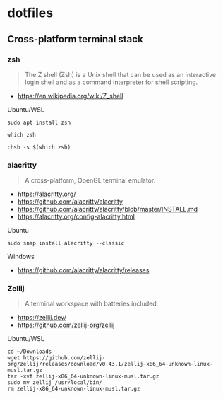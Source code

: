 # dotfiles

## Cross-platform terminal stack

### zsh
> The Z shell (Zsh) is a Unix shell that can be used as an interactive login shell and as a command interpreter for shell scripting.

* https://en.wikipedia.org/wiki/Z_shell

Ubuntu/WSL
```shell
sudo apt install zsh
```

```shell
which zsh
```

```shell
chsh -s $(which zsh)
```

### alacritty
> A cross-platform, OpenGL terminal emulator.

* https://alacritty.org/
* https://github.com/alacritty/alacritty
* https://github.com/alacritty/alacritty/blob/master/INSTALL.md
* https://alacritty.org/config-alacritty.html

Ubuntu
```shell
sudo snap install alacritty --classic
```
Windows
* https://github.com/alacritty/alacritty/releases


### Zellij
> A terminal workspace with batteries included.

* https://zellij.dev/
* https://github.com/zellij-org/zellij

Ubuntu/WSL
```shell
cd ~/Downloads
wget https://github.com/zellij-org/zellij/releases/download/v0.43.1/zellij-x86_64-unknown-linux-musl.tar.gz
tar -xvf zellij-x86_64-unknown-linux-musl.tar.gz
sudo mv zellij /usr/local/bin/
rm zellij-x86_64-unknown-linux-musl.tar.gz
```

